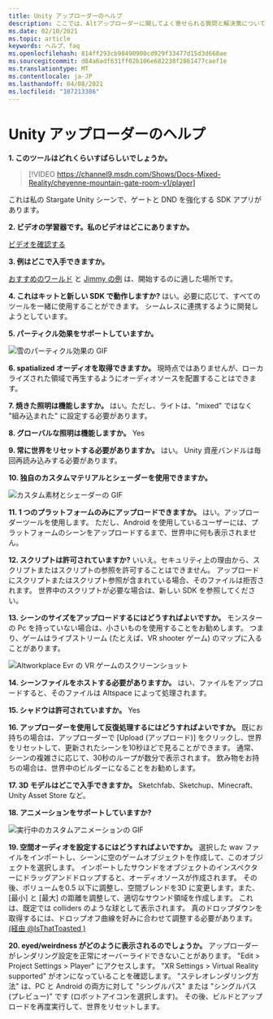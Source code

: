 ```yaml
---
title: Unity アップローダーのヘルプ
description: ここでは、Altアップローダーに関してよく寄せられる質問と解決策について、最新の情報を入手してください。
ms.date: 02/10/2021
ms.topic: article
keywords: ヘルプ、faq
ms.openlocfilehash: 814ff293cb98490900cd929f33477d15d3d668ae
ms.sourcegitcommit: d84a6adf631ff02b106e682238f2861477caef1e
ms.translationtype: MT
ms.contentlocale: ja-JP
ms.lasthandoff: 04/08/2021
ms.locfileid: "107213386"
---
```

# <a name="unity-uploader-help"></a>Unity アップローダーのヘルプ

**1. このツールはどれくらいすばらしいでしょうか。**

> [!VIDEO https://channel9.msdn.com/Shows/Docs-Mixed-Reality/cheyenne-mountain-gate-room-v1/player]

これは私の Stargate Unity シーンで、ゲートと DND を強化する SDK アプリがあります。

**2. ビデオの学習器です。私のビデオはどこにありますか。**

[ビデオを確認する](https://youtu.be/km9CnVYPzoM)

**3. 例はどこで入手できますか。**

[おすすめのワールド](https://account.altvr.com/worlds/featured) と [Jimmy の例](https://account.altvr.com/worlds/1046572460192825569) は、開始するのに適した場所です。

**4. これはキットと新しい SDK で動作しますか?**
はい。必要に応じて、すべてのツールを一緒に使用することができます。 シームレスに連携するように開発しようとしています。

**5. パーティクル効果をサポートしていますか。**

![雪のパーティクル効果の GIF](images/uploader-faq-img-01.gif)

**6. spatialized オーディオを取得できますか。**
現時点ではありませんが、ローカライズされた領域で再生するようにオーディオソースを配置することはできます。 

**7. 焼きた照明は機能しますか。**
はい。ただし、ライトは、"mixed" ではなく "組み込まれた" に設定する必要があります。

**8. グローバルな照明は機能しますか。**
Yes

**9. 常に世界をリセットする必要がありますか。**
はい。 Unity 資産バンドルは毎回再読み込みする必要があります。 

**10. 独自のカスタムマテリアルとシェーダーを使用できますか。**

![カスタム素材とシェーダーの GIF](images/uploader-faq-img-02.gif)

**11. 1 つのプラットフォームのみにアップロードできますか。**
はい。アップローダーツールを使用します。 ただし、Android を使用しているユーザーには、プラットフォームのシーンをアップロードするまで、世界中に何も表示されません。 

**12. スクリプトは許可されていますか?**
いいえ。セキュリティ上の理由から、スクリプトまたはスクリプトの参照を許可することはできません。 アップロードにスクリプトまたはスクリプト参照が含まれている場合、そのファイルは拒否されます。 世界中のスクリプトが必要な場合は、新しい SDK を参照してください。 

**13. シーンのサイズをアップロードするにはどうすればよいですか。**
モンスターの Pc を持っていない場合は、小さいものを使用することをお勧めします。 つまり、ゲームはライブストリーム (たとえば、VR shooter ゲーム) のマップに入ることがあります。

![Altworkplace Evr の VR ゲームのスクリーンショット](images/uploader-faq-img-03.png)

**14. シーンファイルをホストする必要がありますか。**
はい、ファイルをアップロードすると、そのファイルは Altspace によって処理されます。

**15. シャドウは許可されていますか。**
Yes

**16. アップローダーを使用して反復処理するにはどうすればよいですか。**
既にお持ちの場合は、アップローダーで [Upload (アップロード)] をクリックし、世界をリセットして、更新されたシーンを10秒ほどで見ることができます。 通常、シーンの複雑さに応じて、30秒のループが数分で表示されます。 飲み物をお持ちの場合は、世界中のビルダーになることをお勧めします。

**17. 3D モデルはどこで入手できますか。**
Sketchfab、Sketchup、Minecraft、Unity Asset Store など。

**18. アニメーションをサポートしていますか?**

![実行中のカスタムアニメーションの GIF](images/uploader-faq-img-04.gif)

**19. 空間オーディオを設定するにはどうすればよいですか。** 選択した wav ファイルをインポートし、シーンに空のゲームオブジェクトを作成して、このオブジェクトを選択します。 インポートしたサウンドをオブジェクトのインスペクターにドラッグアンドドロップすると、オーディオソースが作成されます。 その後、ボリュームを0.5 以下に調整し、空間ブレンドを3D に変更します。また、[最小] と [最大] の距離を調整して、適切なサウンド領域を作成します。 これは、既定では colliders のような球として表示されます。 真のドロップダウンを取得するには、ドロップオフ曲線を好みに合わせて調整する必要があります。 [(経由 @IsThatToasted )](https://www.youtube.com/watch?v=ktb2vAAwknw&list=PLGmYIROty-5bpzKQNK3mRMi4pmh_LinV4&t=642s&index=29)

**20. eyed/weirdness がどのように表示されるのでしょうか。**
アップローダーがレンダリング設定を正常にオーバーライドできないことがあります。 "Edit > Project Settings > Player" にアクセスします。 "XR Settings > Virtual Reality supported" がオンになっていることを確認します。 "ステレオレンダリング方法" は、PC と Android の両方に対して "シングルパス" または "シングルパス (プレビュー)" です (ロボットアイコンを選択します)。 その後、ビルドとアップロードを再度実行して、世界をリセットします。 